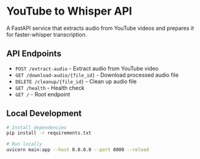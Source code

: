 # YouTube to Whisper API

A FastAPI service that extracts audio from YouTube videos and prepares it for faster-whisper transcription.

## API Endpoints

- `POST /extract-audio` - Extract audio from YouTube video
- `GET /download-audio/{file_id}` - Download processed audio file
- `DELETE /cleanup/{file_id}` - Clean up audio file
- `GET /health` - Health check
- `GET /` - Root endpoint

## Local Development

```bash
# Install dependencies
pip install -r requirements.txt

# Run locally
uvicorn main:app --host 0.0.0.0 --port 8000 --reload